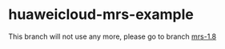 # huaweicloud-mrs-example
This branch will not use any more, please go to branch [mrs-1.8](https://github.com/huaweicloud/huaweicloud-mrs-example/tree/mrs-1.8)
